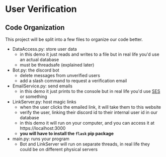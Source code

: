 # User Verification 

## Code Organization 

This project will be split into a few files to organize our code better. 

- DataAccess.py: store user data
  - in this demo it just reads and writes to a file but in real life you'd use an actual database
  - must be threadsafe (explained later)
- Bot.py: the discord bot
  - delete messages from unverified users
  - add a slash command to request a verification email
- EmailService.py: send emails
  - in this demo it just prints to the console but in real life you'd use [SES](https://aws.amazon.com/ses/) or something
- LinkServer.py: host magic links
  - when the user clicks the emailed link, it will take them to this website
  - verify the user, linking their discord id to their internal user id in our database
  - in this demo it will run on your computer, and you can access it at https://localhost:3000
  - **you will have to install the `flask` pip package**
- main.py: runs your program
  - Bot and LinkServer will run on separate threads, in real life they could be on different physical servers 
